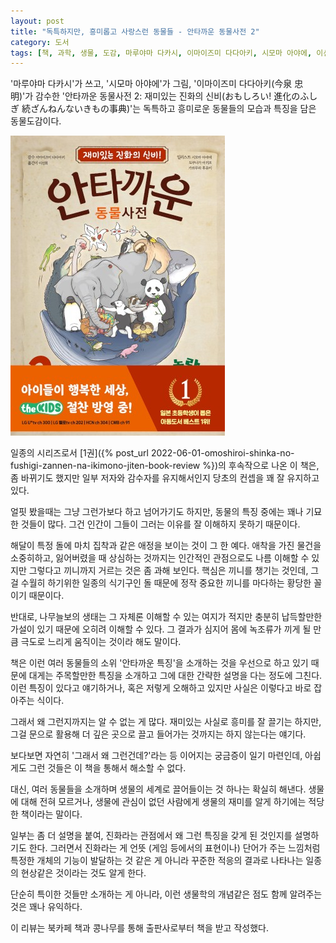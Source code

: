 ```yaml
---
layout: post
title: "독특하지만, 흥미롭고 사랑스런 동물들 - 안타까운 동물사전 2"
category: 도서
tags: [책, 과학, 생물, 도감, 마루야마 다카시, 이마이즈미 다다아키, 시모마 아야에, 이선희, 고은문화사, 북카페 책과 콩나무, 서평]
---
```


'마루야마 다카시'가 쓰고,
'시모마 아야에'가 그림,
'이마이즈미 다다아키(今泉 忠明)'가 감수한
'안타까운 동물사전 2: 재미있는 진화의 신비(おもしろい! 進化のふしぎ 続ざんねんないきもの事典)'는
독특하고 흥미로운 동물들의 모습과 특징을 담은 동물도감이다.

![표지](/images/book/omoshiroi-shinka-no-fushigi-zannen-na-ikimono-jiten-book-h480.jpg)

일종의 시리즈로서
[1권]({% post_url 2022-06-01-omoshiroi-shinka-no-fushigi-zannen-na-ikimono-jiten-book-review %})의 후속작으로 나온 이 책은,
좀 바뀌기도 했지만 일부 저자와 감수자를 유지해서인지
당초의 컨셉을 꽤 잘 유지하고 있다.

얼핏 봤을때는 그냥 그런가보다 하고 넘어가기도 하지만,
동물의 특징 중에는 꽤나 기묘한 것들이 많다.
그건 인간이 그들이 그러는 이유를 잘 이해하지 못하기 때문이다.

해달이 특정 돌에 마치 집착과 같은 애정을 보이는 것이 그 한 예다.
애착을 가진 물건을 소중히하고, 잃어버렸을 때 상심하는 것까지는 인간적인 관점으로도 나름 이해할 수 있지만
그렇다고 끼니까지 거르는 것은 좀 과해 보인다.
핵심은 끼니를 챙기는 것인데,
그걸 수월히 하기위한 일종의 식기구인 돌 때문에
정작 중요한 끼니를 마다하는 황당한 꼴이기 때문이다.

반대로, 나무늘보의 생태는 그 자체론 이해할 수 있는 여지가 적지만
충분히 납득할만한 가설이 있기 때문에 오히려 이해할 수 있다.
그 결과가 심지어 몸에 녹조류가 끼게 될 만큼 극도로 느리게 움직이는 것이라 해도 말이다.

책은 이런 여러 동물들의 소위 '안타까운 특징'을 소개하는 것을 우선으로 하고 있기 때문에
대게는 주목할만한 특징을 소개하고 그에 대한 간략한 설명을 다는 정도에 그친다.
이런 특징이 있다고 얘기하거나, 혹은 저렇게 오해하고 있지만 사실은 이렇다고 바로 잡아주는 식이다.

그래서 왜 그런지까지는 알 수 없는 게 많다.
재미있는 사실로 흥미를 잘 끌기는 하지만,
그걸 문으로 활용해 더 깊은 곳으로 끌고 들어가는 것까지는 하지 않는다는 얘기다.

보다보면 자연히 '그래서 왜 그런건데?'라는 등 이어지는 궁금증이 일기 마련인데,
아쉽게도 그런 것들은 이 책을 통해서 해소할 수 없다.

대신, 여러 동물들을 소개하며 생물의 세계로 끌어들이는 것 하나는 확실히 해낸다.
생물에 대해 전혀 모르거나, 생물에 관심이 없던 사람에게
생물의 재미를 알게 하기에는 적당한 책이라는 말이다.

일부는 좀 더 설명을 붙여,
진화라는 관점에서 왜 그런 특징을 갖게 된 것인지를 설명하기도 한다.
그러면서 진화라는 게 언뜻 (게임 등에서의 표현이나) 단어가 주는 느낌처럼 특정한 개체의 기능이 발달하는 것 같은 게 아니라
꾸준한 적응의 결과로 나타나는 일종의 현상같은 것이라는 것도 알게 한다.

단순히 특이한 것들만 소개하는 게 아니라,
이런 생물학의 개념같은 점도 함께 알려주는 것은 꽤나 유익하다.



<div class="im im-info">
이 리뷰는 북카페 책과 콩나무를 통해 출판사로부터 책을 받고 작성했다.
</div>
